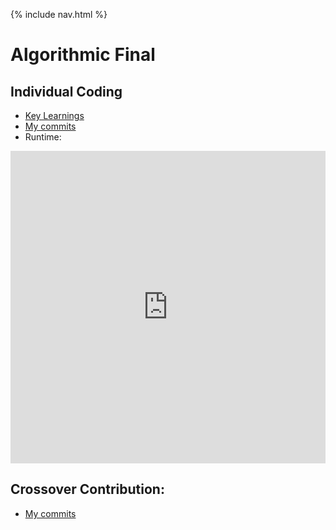 {% include nav.html %}
# Algorithmic Final

## Individual Coding
* [Key Learnings](key_learnings)
* [My commits](https://github.com/isabelle926/isabelle_csptri3_individual/commits?author=isabelle926)
* Runtime:
<iframe frameborder="0" width="100%" height="500px" src="https://replit.com/@IsabelleGunawa1/isabellecsptri3individual?embed=true"></iframe>

## Crossover Contribution:
* [My commits](https://github.com/PrishaB/Individual_Repo2.0/commits?author=isabelle926)
